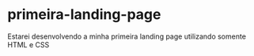 # primeira-landing-page
 Estarei desenvolvendo a minha primeira landing page utilizando somente HTML e CSS
